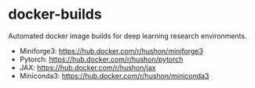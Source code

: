 # docker-builds

Automated docker image builds for deep learning research environments.

- Miniforge3: <https://hub.docker.com/r/hushon/miniforge3>
- Pytorch: <https://hub.docker.com/r/hushon/pytorch>
- JAX: <https://hub.docker.com/r/hushon/jax>
- Miniconda3: <https://hub.docker.com/r/hushon/miniconda3>
